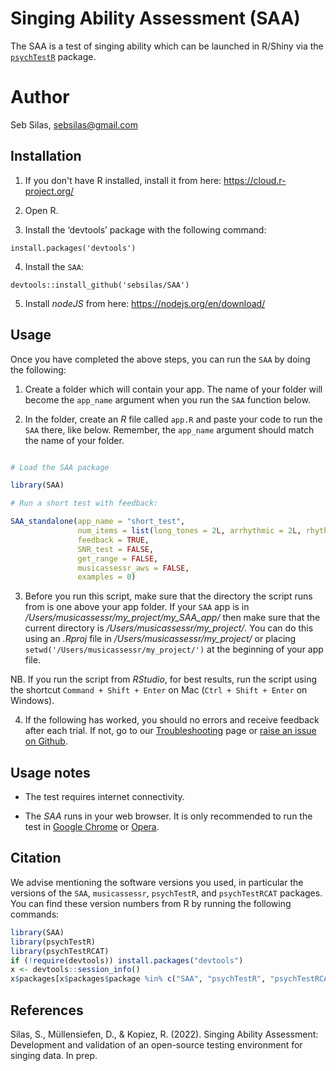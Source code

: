 # Singing Ability Assessment (SAA)

The SAA is a test of singing ability which can be launched in R/Shiny via the [`psychTestR`](https://github.com/pmcharrison/psychTestR) package.

# Author

Seb Silas, sebsilas@gmail.com

## Installation

1. If you don't have R installed, install it from here: https://cloud.r-project.org/

2. Open R.

3. Install the ‘devtools’ package with the following command:

`install.packages('devtools')`

4. Install the `SAA`:

`devtools::install_github('sebsilas/SAA')`

5. Install *nodeJS* from here: https://nodejs.org/en/download/


## Usage

Once you have completed the above steps, you can run the `SAA` by doing the following:

1. Create a folder which will contain your app. The name of your folder will become the `app_name` argument when you run the `SAA` function below.

2. In the folder, create an *R* file called `app.R` and paste your code to run the `SAA` there, like below. Remember, the `app_name` argument should match the name of your folder.


``` r

# Load the SAA package

library(SAA)

# Run a short test with feedback:

SAA_standalone(app_name = "short_test",
               num_items = list(long_tones = 2L, arrhythmic = 2L, rhythmic = 2L),
               feedback = TRUE,
               SNR_test = FALSE,
               get_range = FALSE,
               musicassessr_aws = FALSE,
               examples = 0)

```

3. Before you run this script, make sure that the directory the script runs from is one above your app folder. If your `SAA` app is in */Users/musicassessr/my_project/my_SAA_app/* then make sure that the current directory is */Users/musicassessr/my_project/*. You can do this using an *.Rproj* file in */Users/musicassessr/my_project/* or placing `setwd('/Users/musicassessr/my_project/')` at the beginning of your app file.

NB. If you run the script from *RStudio*, for best results, run the script using the shortcut `Command + Shift + Enter` on Mac (`Ctrl + Shift + Enter` on Windows).

4. If the following has worked, you should no errors and receive feedback after each trial. If not, go to our [Troubleshooting]() page or [raise an issue on Github](https://github.com/sebsilas/SAA/issues).

## Usage notes

- The test requires internet connectivity. 

- The *SAA* runs in your web browser. It is only recommended to run the test in [Google Chrome](https://www.google.com/chrome/) or [Opera](https://www.opera.com/download). 



## Citation

We advise mentioning the software versions you used,
in particular the versions of the `SAA`, `musicassessr`, `psychTestR`, and `psychTestRCAT` packages.
You can find these version numbers from R by running the following commands:

```r
library(SAA)
library(psychTestR)
library(psychTestRCAT)
if (!require(devtools)) install.packages("devtools")
x <- devtools::session_info()
x$packages[x$packages$package %in% c("SAA", "psychTestR", "psychTestRCAT"), ]
```

## References
 
 
Silas, S., Müllensiefen, D., & Kopiez, R. (2022). Singing Ability Assessment: Development and validation of an open-source testing environment for singing data. In prep.

